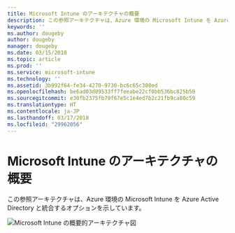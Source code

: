 ```yaml
---
title: Microsoft Intune のアーキテクチャの概要
description: この参照アーキテクチャは、Azure 環境の Microsoft Intune を Azure Active Directory と統合するオプションを示しています。
keywords: ''
ms.author: dougeby
author: dougeby
manager: dougeby
ms.date: 03/15/2018
ms.topic: article
ms.prod: ''
ms.service: microsoft-intune
ms.technology: ''
ms.assetid: 3b992f64-fe34-4270-9730-bc6c65c308ed
ms.openlocfilehash: be6ad03d09533ff7feeabe22cf0bb536bc825b50
ms.sourcegitcommit: e30fb2375fb79f67e5c1e4ed7b2c21fb9ca80c59
ms.translationtype: HT
ms.contentlocale: ja-JP
ms.lasthandoff: 03/17/2018
ms.locfileid: "29962056"
---
```

# <a name="high-level-architecture-for-microsoft-intune"></a>Microsoft Intune のアーキテクチャの概要
この参照アーキテクチャは、Azure 環境の Microsoft Intune を Azure Active Directory と統合するオプションを示しています。  
 
![Microsoft Intune の概要的アーキテクチャ図](/intune/media/intunearchitecture.svg)
